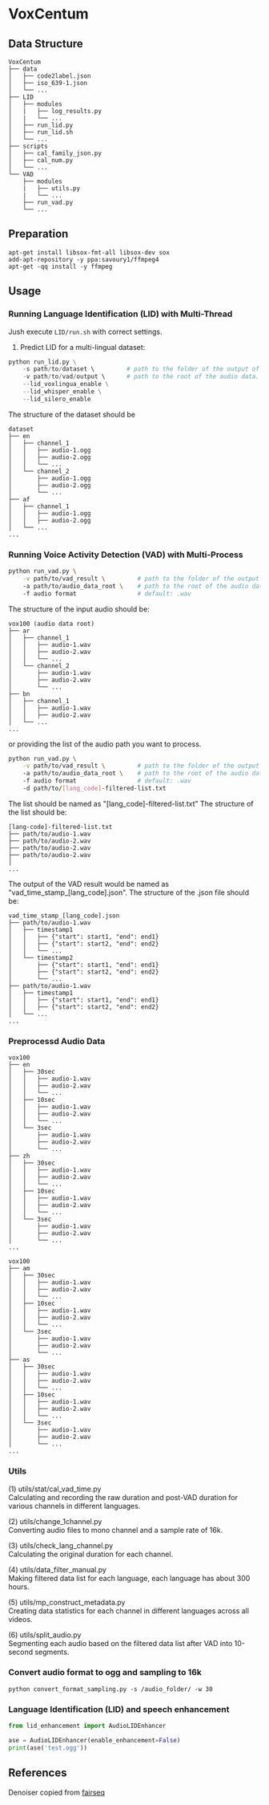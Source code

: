 # VoxCentum

## Data Structure
```bash=
VoxCentum
├── data
│   ├── code2label.json
│   ├── iso_639-1.json
│   └── ...
├── LID
│   ├── modules
│   |   ├── log_results.py
│   |   └── ...
│   ├── run_lid.py
│   ├── run_lid.sh
│   └── ...
├── scripts
│   ├── cal_family_json.py
│   ├── cal_num.py
│   └── ...
└── VAD
    ├── modules
    |   ├── utils.py
    |   └── ...
    ├── run_vad.py
    └── ...

```

## Preparation

```shell
apt-get install libsox-fmt-all libsox-dev sox
add-apt-repository -y ppa:savoury1/ffmpeg4
apt-get -qq install -y ffmpeg
```

## Usage

### Running Language Identification (LID) with Multi-Thread

Jush execute `LID/run.sh` with correct settings.

1. Predict LID for a multi-lingual dataset:

```python
python run_lid.py \
    -s path/to/dataset \         # path to the folder of the output of VAD.
    -v path/to/vad/output \      # path to the root of the audio data.
    --lid_voxlingua_enable \
    --lid_whisper_enable \
    --lid_silero_enable
```


The structure of the dataset should be

```bash=
dataset
├── en
│   ├── channel_1
│   │   ├── audio-1.ogg
│   │   ├── audio-2.ogg
│   │   └── ...
│   └── channel_2
│       ├── audio-1.ogg
│       ├── audio-2.ogg
│       └── ...
├── af
│   ├── channel_1
│   │   ├── audio-1.ogg
│   │   ├── audio-2.ogg
│   └── ...
...
```

### Running Voice Activity Detection (VAD) with Multi-Process

```bash
python run_vad.py \
    -v path/to/vad_result \         # path to the folder of the output of VAD.
    -a path/to/audio_data_root \    # path to the root of the audio data.
    -f audio format                 # default: .wav
```

The structure of the input audio should be:

```bash=
vox100 (audio data root)
├── ar
│   ├── channel_1
│   │   ├── audio-1.wav
│   │   ├── audio-2.wav
│   │   └── ...
│   └── channel_2
│       ├── audio-1.wav
│       ├── audio-2.wav
│       └── ...
├── bn
│   ├── channel_1
│   │   ├── audio-1.wav
│   │   ├── audio-2.wav
│   └── ...
...
```

or providing the list of the audio path you want to process.

```bash
python run_vad.py \
    -v path/to/vad_result \         # path to the folder of the output of VAD.
    -a path/to/audio_data_root \    # path to the root of the audio data.
    -f audio format                 # default: .wav
    -d path/to/[lang_code]-filtered-list.txt
```

The list should be named as "[lang_code]-filtered-list.txt"
The structure of the list should be:

```bash=
[lang-code]-filtered-list.txt
├── path/to/audio-1.wav
├── path/to/audio-2.wav
├── path/to/audio-2.wav
├── path/to/audio-2.wav
│ 
...
```

The output of the VAD result would be named as "vad_time_stamp_[lang_code].json".
The structure of the .json file should be:

```bash=
vad_time_stamp_[lang_code].json
├── path/to/audio-1.wav
│   ├── timestamp1
│   │   ├── {"start": start1, "end": end1}
│   │   ├── {"start": start2, "end": end2}
│   │   └── ...
│   └── timestamp2
│       ├── {"start": start1, "end": end1}
│       ├── {"start": start2, "end": end2}
│       └── ...
├── path/to/audio-1.wav
│   ├── timestamp1
│   │   ├── {"start": start1, "end": end1}
│   │   ├── {"start": start2, "end": end2}
│   └── ...
...
```

### Preprocessd Audio Data

```bash=
vox100
├── en
│   ├── 30sec
│   │   ├── audio-1.wav
│   │   ├── audio-2.wav
│   │   └── ...
│   ├── 10sec
│   │   ├── audio-1.wav
│   │   ├── audio-2.wav
│   │   └── ...
│   └── 3sec
│       ├── audio-1.wav
│       ├── audio-2.wav
│       └── ...
├── zh
│   ├── 30sec
│   │   ├── audio-1.wav
│   │   ├── audio-2.wav
│   │   └── ...
│   ├── 10sec
│   │   ├── audio-1.wav
│   │   ├── audio-2.wav
│   │   └── ...
│   └── 3sec
│       ├── audio-1.wav
│       ├── audio-2.wav
│       └── ...
...
```

```bash=
vox100
├── am
│   ├── 30sec
│   │   ├── audio-1.wav
│   │   ├── audio-2.wav
│   │   └── ...
│   ├── 10sec
│   │   ├── audio-1.wav
│   │   ├── audio-2.wav
│   │   └── ...
│   └── 3sec
│       ├── audio-1.wav
│       ├── audio-2.wav
│       └── ...
├── as
│   ├── 30sec
│   │   ├── audio-1.wav
│   │   ├── audio-2.wav
│   │   └── ...
│   ├── 10sec
│   │   ├── audio-1.wav
│   │   ├── audio-2.wav
│   │   └── ...
│   └── 3sec
│       ├── audio-1.wav
│       ├── audio-2.wav
│       └── ...
...
```

### Utils

(1) utils/stat/cal_vad_time.py  
Calculating and recording the raw duration and post-VAD duration for various channels in different languages.  

(2) utils/change_1channel.py  
Converting audio files to mono channel and a sample rate of 16k.  

(3) utils/check_lang_channel.py  
Calculating the original duration for each channel.  

(4) utils/data_filter_manual.py  
Making filtered data list for each language, each language has about 300 hours.  

(5) utils/mp_construct_metadata.py  
Creating data statistics for each channel in different languages across all videos.  

(6) utils/split_audio.py  
Segmenting each audio based on the filtered data list after VAD into 10-second segments.  

### Convert audio format to ogg and sampling to 16k

`python convert_format_sampling.py -s /audio_folder/ -w 30`

### Language Identification (LID) and speech enhancement

```python
from lid_enhancement import AudioLIDEnhancer

ase = AudioLIDEnhancer(enable_enhancement=False)
print(ase('test.ogg'))
```

## References

Denoiser copied
from [fairseq](https://github.com/facebookresearch/fairseq/tree/main/examples/speech_synthesis/preprocessing/denoiser)
